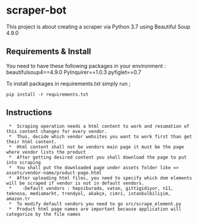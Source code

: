# scraper-bot
This project is about creating a scraper via Python 3.7 using Beautiful Soup 4.9.0

## Requirements & Install
You need to have these following packages in your environment :
beautifulsoup4==4.9.0
PyInquirer==1.0.3
pyfiglet==0.7

To install packages in requirements.txt simply run ;

    pip install -r requirements.txt

## Instructions
     *  Scraping operation needs a html content to work and resumation of this content changes for every vendor.
     *  Thus, decide which vendor websites you want to work first than get their html content.
     *  Html content shall not be vendors main page it must be the page where vendor lists the product
     *  After getting desired content you shall download the page to put into scraping
     *  You shall put the downloaded page under assets folder like =>  assets/vendor-name/product-page.html
     *  After uploading html files, you need to specify which dom elements will be scraped if vendor is not in default vendors.
     *    -Default vendors : hepsiburada, vatan, gittigidiyor, n11, teknosa, mediamarkt, trendyol, akakçe, cimri, istanbulbilişim, amazon.tr 
     *  To modify default vendors you need to go src/scrape_element.py
     *  Product html page names are important because application will categorize by the file names
